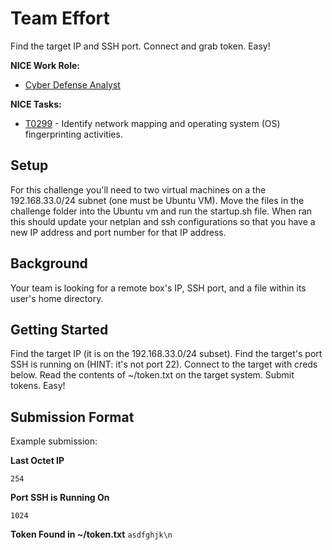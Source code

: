 # Team Effort

Find the target IP and SSH port. Connect and grab token. Easy!



**NICE Work Role:**   

- [Cyber Defense Analyst](https://niccs.cisa.gov/workforce-development/nice-framework/workroles?name=Cyber+Defense+Analyst&id=All)

**NICE Tasks:**
- [T0299](https://niccs.cisa.gov/workforce-development/nice-framework/tasks?id=T0299&description=All) - Identify network mapping and operating system (OS) fingerprinting activities.

## Setup
For this challenge you'll need to two virtual machines on a the 192.168.33.0/24 subnet (one must be Ubuntu VM). Move the files in the challenge folder into the Ubuntu vm and run the startup.sh file. When ran this should update your netplan and ssh configurations so that you have a new IP address and port number for that IP address.

## Background  
Your team is looking for a remote box's IP, SSH port, and a file within its user's home directory.

## Getting Started
Find the target IP (it is on the 192.168.33.0/24 subset). Find the target's port SSH is running on (HINT: it's not port 22). Connect to the target with creds below. Read the contents of ~/token.txt on the target system. Submit tokens. Easy!

## Submission Format
Example submission:  

**Last Octet IP**
```
254
```

**Port SSH is Running On**
```
1024
```

**Token Found in ~/token.txt**
```asdfghjk\n```
